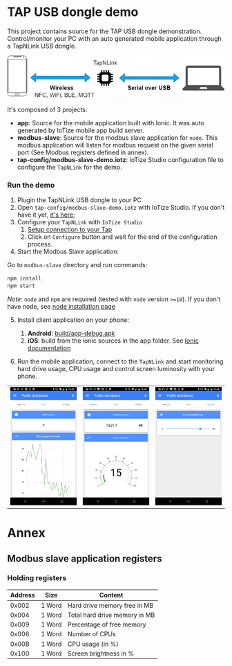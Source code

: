 # TAP USB dongle demo

This project contains source for the TAP USB dongle demonstration. Control/monitor your PC with an auto generated mobile application through a TapNLink USB dongle.

![Schema](doc/images/tap-usb-dongle-demo-schema.png)

It's composed of 3 projects:
 
- **app**: Source for the mobile application built with Ionic. It was auto generated by IoTize mobile app build server.
- **modbus-slave**: Source for the modbus slave application for `node`. This modbus application will listen for modbus request on the given serial port (See Modbus registers defined in annex).
- **tap-config/modbus-slave-demo.iotz**: IoTize Studio configuration file to configure the `TapNLink` for the demo.


### Run the demo

1. Plugin the TapNLink USB dongle to your PC
2. Open `tap-config/modbus-slave-demo.iotz` with IoTize Studio. If you don't have it yet, [it's here](http://docs.iotize.com/UserManuals/IotizeStudio/);
3.  Configure your `TapNLink` with `IoTize Studio`
    1.  [Setup connection to your Tap](http://docs.iotize.com/UserManuals/DiverseTools/)
    2.  Click on `Configure` button and wait for the end of the configuration process.
4. Start the Modbus Slave application:

Go to `modbus-slave` directory and run commands:

```bash
npm install
npm start
```

*Note*: `node` and `npm` are required (tested with `node` version `>=10`). If you don't have node, see [node installation page](https://nodejs.org/en/download/)

5. Install client application on your phone:
   
   1. **Android**: [build/app-debug.apk](build/app-debug.apk)
   2. **iOS**: build from the ionic sources in the app folder. See [Ionic documentation](https://ionicframework.com/docs/developing/ios)

6. Run the mobile application, connect to the `TapNLink` and start monitoring hard drive usage, CPU usage and control screen luminosity with your phone.

|           |   | |
|-------------------------|-------------------------|-------------------------|
![CPU screenshot](doc/images/android-screenshot-cpu.png) | ![Hard drive usage screeshot](doc/images/android-screenshot-hard-drive.png) | ![Screen brightness screenshot](doc/images/android-screenshot-screen.png) |


# Annex

## Modbus slave application registers

### Holding registers

| Address | Size | Content |
| --- | --- | --- |
| 0x002 | 1 Word | Hard drive memory free in MB |
| 0x004 | 1 Word | Total hard drive memory in MB |
| 0x009 | 1 Word | Percentage of free memory |
| 0x006 | 1 Word | Number of CPUs |
| 0x00B | 1 Word | CPU usage (in %) |
| 0x100 | 1 Word | Screen brightness in % |
